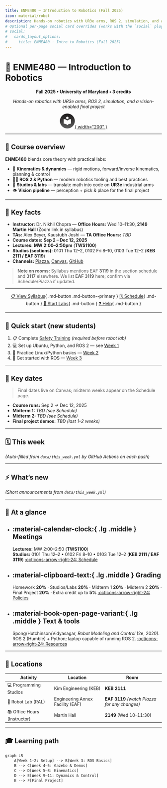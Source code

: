```yaml
---
title: ENME480 — Introduction to Robotics (Fall 2025)
icon: material/robot
description: Hands-on robotics with UR3e arms, ROS 2, simulation, and a vision-enabled final project
# Optional per-page social card overrides (works with the `social` plugin)
# social:
#   cards_layout_options:
#     title: ENME480 · Intro to Robotics (Fall 2025)
---
```


# 🚀 ENME480 — Introduction to Robotics

<div align="center">

**Fall 2025 • University of Maryland • 3 credits**

*Hands-on robotics with UR3e arms, ROS 2, simulation, and a vision-enabled final project*

[![Course Banner](assets/images/favicon.png){ width="200" }](assets/images/favicon.png)

</div>

---

## 🎯 Course overview

**ENME480** blends core theory with practical labs:

- 🤖 **Kinematics & dynamics** — rigid motions, forward/inverse kinematics, planning & control  
- 🧑‍💻 **ROS 2 & Python** — modern robotics tooling and best practices  
- 🧪 **Studios & labs** — translate math into code on **UR3e** industrial arms  
- 👁️ **Vision pipeline** — perception + pick & place for the final project

---

## 🔑 Key facts

- **Instructor:** Dr. Nikhil Chopra — **Office Hours:** Wed 10–11:30, **2149 Martin Hall** (Zoom link in syllabus)  
- **TAs:** Alex Beyer, Kaustubh Joshi — **TA Office Hours:** *TBD*  
- **Course dates:** **Sep 2 – Dec 12, 2025**  
- **Lectures:** **MW 2:00–2:50pm** (**TWS1100**)  
- **Studios (sections):** 0101 Thu 12–2, 0102 Fri 8–10, 0103 Tue 12–2 (**KEB 2111 / EAF 3119**)  
- **Channels:** [Piazza](https://piazza.com/umd/fall2025/enme480), [Canvas](https://elms.umd.edu), [GitHub](https://github.com/ENME480)

> **Note on rooms:** Syllabus mentions EAF **3119** in the section schedule and **3117** elsewhere. We list **EAF 3119** here; confirm via Schedule/Piazza if updated.

---

<div align="center">

[📋 View Syllabus](syllabus.md){ .md-button .md-button--primary }
[🗓️ Schedule](schedule.md){ .md-button }
[🧪 Start Labs](labs/index.md){ .md-button }
[❓ Help](help.md){ .md-button }

</div>

---

## 🚀 Quick start (new students)

1. 📋 Complete [Safety Training](policies.md#safety-guidelines) *(required before robot lab)*  
2. 💻 Set up Ubuntu, Python, and ROS 2 — see [Week 1](labs/week-01.md)  
3. 🐧 Practice Linux/Python basics — [Week 2](labs/week-02.md)  
4. 🤖 Get started with ROS — [Week 3](labs/week-03.md)

---

## 📅 Key dates

> Final dates live on Canvas; midterm weeks appear on the Schedule page.

- **Course runs:** Sep 2 → Dec 12, 2025  
- **Midterm 1:** *TBD (see Schedule)*  
- **Midterm 2:** *TBD (see Schedule)*  
- **Final project demos:** *TBD (last 1–2 weeks)*

---

## 🗓️ This week

<!-- THIS_WEEK:auto:start -->
_(Auto-filled from `data/this_week.yml` by GitHub Actions on each push)_
<!-- THIS_WEEK:auto:end -->

---

## ⚡ What’s new

<!-- WHATS_NEW:auto:start -->
_(Short announcements from `data/this_week.yml`)_
<!-- WHATS_NEW:auto:end -->

---

## 🧭 At a glance
<div class="grid cards" markdown>

-   :material-calendar-clock:{ .lg .middle } __Meetings__
    ---
    **Lectures:** MW 2:00–2:50 (**TWS1100**)  
    **Studios:** 0101 Thu 12–2 • 0102 Fri 8–10 • 0103 Tue 12–2 (**KEB 2111 / EAF 3119**)
    [:octicons-arrow-right-24: Schedule](schedule.md)

-   :material-clipboard-text:{ .lg .middle } __Grading__
    ---
    Homework **20%** · Studios/Labs **20%** · Midterm 1 **20%** · Midterm 2 **20%** · Final Project **20%** · Extra credit up to **5%**
    [:octicons-arrow-right-24: Policies](policies.md)

-   :material-book-open-page-variant:{ .lg .middle } __Text & tools__
    ---
    Spong/Hutchinson/Vidyasagar, _Robot Modeling and Control_ (2e, 2020).  
    ROS 2 (Humble) + Python; laptop capable of running ROS 2.
    [:octicons-arrow-right-24: Resources](resources.md)

</div>

---

## 🏢 Locations

| **Activity** | **Location** | **Room** |
|---|---|---|
| 💻 Programming Studios | Kim Engineering (KEB) | **KEB 2111** |
| 🤖 Robot Lab (RAL) | Engineering Annex Facility (EAF) | **EAF 3119** *(watch Piazza for any changes)* |
| 📚 Office Hours (Instructor) | Martin Hall | **2149** (Wed 10–11:30) |

---

## 🎓 Learning path

```mermaid
graph LR
    A[Week 1–2: Setup] --> B[Week 3: ROS Basics]
    B --> C[Week 4–5: Gazebo & Demos]
    C --> D[Week 5–8: Kinematics]
    D --> E[Week 9–11: Dynamics & Control]
    E --> F[Final Project]
```